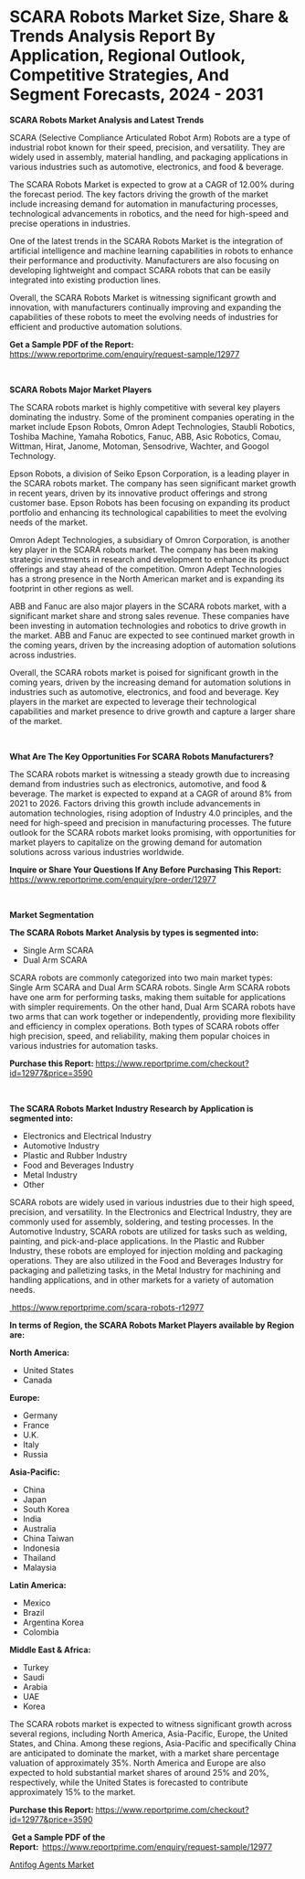 <p><h1>SCARA Robots Market Size, Share & Trends Analysis Report By Application, Regional Outlook, Competitive Strategies, And Segment Forecasts, 2024 - 2031</h1></p><p><strong>SCARA Robots Market Analysis and Latest Trends</strong></p>
<p><p>SCARA (Selective Compliance Articulated Robot Arm) Robots are a type of industrial robot known for their speed, precision, and versatility. They are widely used in assembly, material handling, and packaging applications in various industries such as automotive, electronics, and food & beverage.</p><p>The SCARA Robots Market is expected to grow at a CAGR of 12.00% during the forecast period. The key factors driving the growth of the market include increasing demand for automation in manufacturing processes, technological advancements in robotics, and the need for high-speed and precise operations in industries.</p><p>One of the latest trends in the SCARA Robots Market is the integration of artificial intelligence and machine learning capabilities in robots to enhance their performance and productivity. Manufacturers are also focusing on developing lightweight and compact SCARA robots that can be easily integrated into existing production lines.</p><p>Overall, the SCARA Robots Market is witnessing significant growth and innovation, with manufacturers continually improving and expanding the capabilities of these robots to meet the evolving needs of industries for efficient and productive automation solutions.</p></p>
<p><strong>Get a Sample PDF of the Report:&nbsp;</strong> <a href="https://www.reportprime.com/enquiry/request-sample/12977">https://www.reportprime.com/enquiry/request-sample/12977</a></p>
<p>&nbsp;</p>
<p><strong>SCARA Robots Major Market Players</strong></p>
<p><p>The SCARA robots market is highly competitive with several key players dominating the industry. Some of the prominent companies operating in the market include Epson Robots, Omron Adept Technologies, Staubli Robotics, Toshiba Machine, Yamaha Robotics, Fanuc, ABB, Asic Robotics, Comau, Wittman, Hirat, Janome, Motoman, Sensodrive, Wachter, and Googol Technology.</p><p>Epson Robots, a division of Seiko Epson Corporation, is a leading player in the SCARA robots market. The company has seen significant market growth in recent years, driven by its innovative product offerings and strong customer base. Epson Robots has been focusing on expanding its product portfolio and enhancing its technological capabilities to meet the evolving needs of the market.</p><p>Omron Adept Technologies, a subsidiary of Omron Corporation, is another key player in the SCARA robots market. The company has been making strategic investments in research and development to enhance its product offerings and stay ahead of the competition. Omron Adept Technologies has a strong presence in the North American market and is expanding its footprint in other regions as well.</p><p>ABB and Fanuc are also major players in the SCARA robots market, with a significant market share and strong sales revenue. These companies have been investing in automation technologies and robotics to drive growth in the market. ABB and Fanuc are expected to see continued market growth in the coming years, driven by the increasing adoption of automation solutions across industries.</p><p>Overall, the SCARA robots market is poised for significant growth in the coming years, driven by the increasing demand for automation solutions in industries such as automotive, electronics, and food and beverage. Key players in the market are expected to leverage their technological capabilities and market presence to drive growth and capture a larger share of the market.</p></p>
<p>&nbsp;</p>
<p><strong>What Are The Key Opportunities For SCARA Robots Manufacturers?</strong></p>
<p><p>The SCARA robots market is witnessing a steady growth due to increasing demand from industries such as electronics, automotive, and food & beverage. The market is expected to expand at a CAGR of around 8% from 2021 to 2026. Factors driving this growth include advancements in automation technologies, rising adoption of Industry 4.0 principles, and the need for high-speed and precision in manufacturing processes. The future outlook for the SCARA robots market looks promising, with opportunities for market players to capitalize on the growing demand for automation solutions across various industries worldwide.</p></p>
<p><strong>Inquire or Share Your Questions If Any Before Purchasing This Report:</strong> <a href="https://www.reportprime.com/enquiry/pre-order/12977">https://www.reportprime.com/enquiry/pre-order/12977</a></p>
<p>&nbsp;</p>
<p><strong>Market Segmentation</strong></p>
<p><strong>The SCARA Robots Market Analysis by types is segmented into:</strong></p>
<p><ul><li>Single Arm SCARA</li><li>Dual Arm SCARA</li></ul></p>
<p><p>SCARA robots are commonly categorized into two main market types: Single Arm SCARA and Dual Arm SCARA robots. Single Arm SCARA robots have one arm for performing tasks, making them suitable for applications with simpler requirements. On the other hand, Dual Arm SCARA robots have two arms that can work together or independently, providing more flexibility and efficiency in complex operations. Both types of SCARA robots offer high precision, speed, and reliability, making them popular choices in various industries for automation tasks.</p></p>
<p><strong>Purchase this Report:&nbsp;</strong><a href="https://www.reportprime.com/checkout?id=12977&price=3590">https://www.reportprime.com/checkout?id=12977&price=3590</a></p>
<p>&nbsp;</p>
<p><strong>The SCARA Robots Market Industry Research by Application is segmented into:</strong></p>
<p><ul><li>Electronics and Electrical Industry</li><li>Automotive Industry</li><li>Plastic and Rubber Industry</li><li>Food and Beverages Industry</li><li>Metal Industry</li><li>Other</li></ul></p>
<p><p>SCARA robots are widely used in various industries due to their high speed, precision, and versatility. In the Electronics and Electrical Industry, they are commonly used for assembly, soldering, and testing processes. In the Automotive Industry, SCARA robots are utilized for tasks such as welding, painting, and pick-and-place applications. In the Plastic and Rubber Industry, these robots are employed for injection molding and packaging operations. They are also utilized in the Food and Beverages Industry for packaging and palletizing tasks, in the Metal Industry for machining and handling applications, and in other markets for a variety of automation needs.</p></p>
<p><a href="https://www.reportprime.com/scara-robots-r12977">&nbsp;https://www.reportprime.com/scara-robots-r12977</a></p>
<p><strong>In terms of Region, the SCARA Robots Market Players available by Region are:</strong></p>
<p>
    <p> <strong> North America: </strong>
        <ul>
            <li>United States</li>
            <li>Canada</li>
        </ul>
        </p> 
    <p> <strong> Europe: </strong>
        <ul>
            <li>Germany</li>
            <li>France</li>
            <li>U.K.</li>
            <li>Italy</li>
            <li>Russia</li>
        </ul>
        </p> 
    <p> <strong> Asia-Pacific: </strong>
        <ul>
            <li>China</li>
            <li>Japan</li>
            <li>South Korea</li>
            <li>India</li>
            <li>Australia</li>
            <li>China Taiwan</li>
            <li>Indonesia</li>
            <li>Thailand</li>
            <li>Malaysia</li>
        </ul>
        </p> 
    <p> <strong> Latin America: </strong>
        <ul>
            <li>Mexico</li>
            <li>Brazil</li>
            <li>Argentina Korea</li>
            <li>Colombia</li>
        </ul>
        </p> 
    <p> <strong> Middle East & Africa: </strong>
        <ul>
            <li>Turkey</li>
            <li>Saudi</li>
            <li>Arabia</li>
            <li>UAE</li>
            <li>Korea</li>
        </ul>
    </p>
    </p>
<p><p>The SCARA robots market is expected to witness significant growth across several regions, including North America, Asia-Pacific, Europe, the United States, and China. Among these regions, Asia-Pacific and specifically China are anticipated to dominate the market, with a market share percentage valuation of approximately 35%. North America and Europe are also expected to hold substantial market shares of around 25% and 20%, respectively, while the United States is forecasted to contribute approximately 15% to the market.</p></p>
<p><strong>Purchase this Report: </strong><a href="https://www.reportprime.com/checkout?id=12977&price=3590">https://www.reportprime.com/checkout?id=12977&price=3590</a></p>
<p>&nbsp;<strong>Get a Sample PDF of the Report:&nbsp;&nbsp;</strong><a href="https://www.reportprime.com/enquiry/request-sample/12977">https://www.reportprime.com/enquiry/request-sample/12977</a></p>
<p><strong></strong></p>
<p><p><a href="https://changeable-paste-463.notion.site/Antifog-Agents-Market-Share-Market-New-Trends-Analysis-Report-By-Type-By-Application-By-End-use--a618faf3b0444dcf8533d416f0c3038f">Antifog Agents Market</a></p></p>